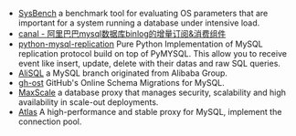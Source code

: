 * [SysBench](https://github.com/akopytov/sysbench) a benchmark tool for evaluating OS parameters that are important for a system running a database under intensive load.
* [canal - 阿里巴巴mysql数据库binlog的增量订阅&消费组件](https://github.com/alibaba/canal)
* [python-mysql-replication](https://github.com/noplay/python-mysql-replication) Pure Python Implementation of MySQL replication protocol build on top of PyMYSQL. This allow you to receive event like insert, update, delete with their datas and raw SQL queries.
* [AliSQL](https://github.com/alibaba/AliSQL) a MySQL branch originated from Alibaba Group.
* [gh-ost](https://github.com/github/gh-ost) GitHub's Online Schema Migrations for MySQL.
* [MaxScale](https://mariadb.com/products/mariadb-maxscale) a database proxy that manages security, scalability and high availability in scale-out deployments.
* [Atlas](https://github.com/Qihoo360/Atlas) A high-performance and stable proxy for MySQL, implement the connection pool.
